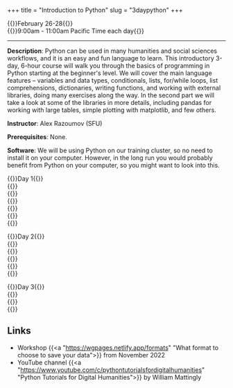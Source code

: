 +++
title = "Introduction to Python"
slug = "3daypython"
+++

{{<cor>}}February 26-28{{</cor>}}\
{{<cgr>}}9:00am - 11:00am Pacific Time each day{{</cgr>}}

---

**Description**: Python can be used in many humanities and social sciences workflows, and it is an easy and
fun language to learn. This introductory 3-day, 6-hour course will walk you through the basics of programming
in Python starting at the beginner's level. We will cover the main language features – variables and data
types, conditionals, lists, for/while loops, list comprehensions, dictionaries, writing functions, and working
with external libraries, doing many exercises along the way. In the second part we will take a look at some of
the libraries in more details, including pandas for working with large tables, simple plotting with
matplotlib, and few others.

**Instructor**: Alex Razoumov (SFU)

**Prerequisites**: None.

**Software**: We will be using Python on our training cluster, so no need to install it on your computer. However, in
  the long run you would probably benefit from Python on your computer, so you might want to look into this.

{{<cor>}}Day 1{{</cor>}} \
{{<linktitle url="../python3/python-01-setup" text="Setup and running Jupyter notebooks">}} \
{{<linktitle url="../python3/python-02-variables" text="Variables and data types">}} \
{{<linktitle url="../python3/python-03-builtin" text="Built-in functions and help">}} \
{{<linktitle url="../python3/python-04-conditionals" text="Conditionals">}} \
{{<linktitle url="../python3/python-05-lists" text="Lists">}} \
{{<linktitle url="../python3/python-06-loops" text="Loops">}}

{{<cor>}}Day 2{{</cor>}} \
{{<linktitle url="../python3/python-07-dictionaries" text="Dictionaries">}} \
{{<linktitle url="../python3/python-08-functions" text="Writing functions">}} \
{{<linktitle url="../python3/python-09-scope" text="Working with strings, variable scope, exceptions">}} \
{{<linktitle url="../python3/python-10-libraries" text="Libraries, virtual environments and packaging">}} \
{{<linktitle url="../python3/python-11-pandas" text="Pandas dataframes">}}

{{<cor>}}Day 3{{</cor>}} \
{{<linktitle url="../python3/python-12-images" text="Image manipulation, hierarchical data, time">}} \
{{<linktitle url="../python3/python-13-scraping" text="Web scraping">}} \
{{<linktitle url="../python3/python-14-matplotlib" text="Plotting with matplotlib">}}

<!-- - working with external libraries -->
<!-- - add many new exercises -->
<!-- - pandas for working with large tables -->
<!-- - simple plotting with matplotlib -->
<!-- - few others -->
<!-- - cartopy? -->

## Links

- Workshop {{<a "https://wgpages.netlify.app/formats" "What format to choose to save your data">}} from November 2022
- YouTube channel {{<a "https://www.youtube.com/c/pythontutorialsfordigitalhumanities" "Python Tutorials for Digital Humanities">}} by William Mattingly

<!-- {{<a "link" "text">}} -->
